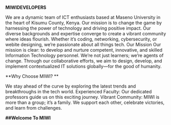 **MIWIDEVELOPERS**


We are a dynamic team of ICT enthusiasts based at Maseno University in the heart of Kisumu County, Kenya.
Our mission is to change the game by harnessing the power of technology and driving positive impact. 
Our diverse backgrounds and expertise converge to create a vibrant community where ideas flourish. 
Whether it’s coding, networking, cybersecurity, or webite designing, we’re passionate about all things tech. 
Our Mission Our mission is clear: to develop and nurture competent, innovative, and skilled Information Technology personnel.
We’re not just learners; we’re agents of change.
Through our collaborative efforts, we aim to design, develop, and implement contextualized IT solutions globally—for the good of humanity. 

**Why Choose MIWI? **

We stay ahead of the curve by exploring the latest trends and breakthroughs in the tech world.
Experienced Faculty: Our dedicated professors guide us on this exciting journey. 
Vibrant Community: MIWI is more than a group; it’s a family. We support each other, celebrate victories, and learn from challenges.

**##Welcome To MIWI**
